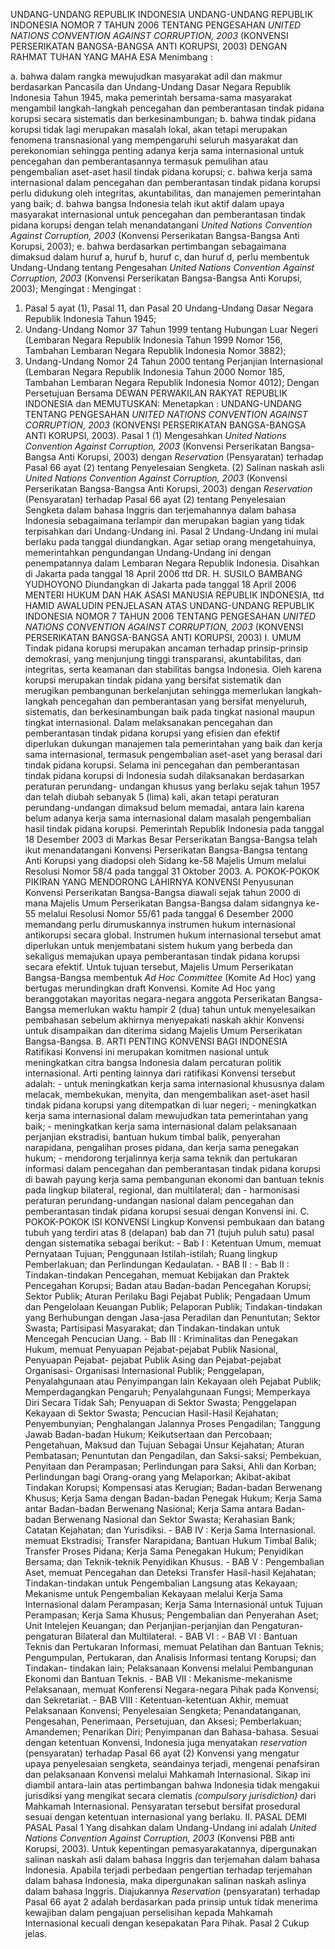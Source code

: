  UNDANG-UNDANG REPUBLIK INDONESIA UNDANG-UNDANG REPUBLIK INDONESIA NOMOR 7 TAHUN 2006 TENTANG PENGESAHAN _UNITED NATlONS CONVENTION AGAINST CORRUPTION, 2003_ (KONVENSI PERSERIKATAN BANGSA-BANGSA ANTI KORUPSI, 2003)
DENGAN RAHMAT TUHAN YANG MAHA ESA
Menimbang :

a. bahwa dalam rangka mewujudkan masyarakat adil dan makmur berdasarkan Pancasila dan Undang-Undang Dasar Negara Republik Indonesia Tahun 1945, maka pemerintah bersama-sama masyarakat mengambil langkah-Iangkah pencegahan dan pemberantasan tindak pidana korupsi secara sistematis dan berkesinambungan;
b. bahwa tindak pidana korupsi tidak lagi merupakan masalah lokal, akan tetapi merupakan fenomena transnasional yang mempengaruhi seluruh masyarakat dan perekonomian sehingga penting adanya kerja sama internasional untuk pencegahan dan pemberantasannya termasuk pemulihan atau pengembalian aset-aset hasil tindak pidana korupsi;
c. bahwa kerja sama internasional dalam pencegahan dan pemberantasan tindak pidana korupsi perlu didukung oleh integritas, akuntabilitas, dan manajemen pemerintahan yang baik;
d. bahwa bangsa Indonesia telah ikut aktif dalam upaya masyarakat internasional untuk pencegahan dan pemberantasan tindak pidana korupsi dengan telah menandatangani _United_ _Nations_ _Convention_ _Against_ _Corruption, 2003_ (Konvensi Perserikatan Bangsa-Bangsa Anti Korupsi, 2003);
e. bahwa berdasarkan pertimbangan sebagaimana dimaksud dalam huruf a, huruf b, huruf c, dan huruf d, perlu membentuk Undang-Undang tentang Pengesahan _United_ _Nations Convention Against Corruption, 2003_ (Konvensi Perserikatan Bangsa-Bangsa Anti Korupsi, 2003);
Mengingat :
Mengingat :

1. Pasal 5 ayat (1), Pasal 11, dan Pasal 20 Undang-Undang Dasar Negara Republik Indonesia Tahun 1945;
2. Undang-Undang Nomor 37 Tahun 1999 tentang Hubungan Luar Negeri (Lembaran Negara Republik Indonesia Tahun 1999 Nomor 156, Tambahan Lembaran Negara Republik Indonesia Nomor 3882);
3. Undang-Undang Nomor 24 Tahun 2000 tentang Perjanjian Internasional (Lembaran Negara Republik Indonesia Tahun 2000 Nomor 185, Tambahan Lembaran Negara Republik Indonesia Nomor 4012); Dengan Persetujuan Bersama DEWAN PERWAKILAN RAKYAT REPUBLIK INDONESIA dan
MEMUTUSKAN:
 Menetapkan : UNDANG-UNDANG TENTANG PENGESAHAN _UNITED_ _NATIONS_ _CONVENTION_ _AGAINST_ _CORRUPTION,_ _2003_ (KONVENSI PERSERIKATAN BANGSA-BANGSA ANTI KORUPSI, 2003).
Pasal 1
(1) Mengesahkan _United_ _Nations_ _Convention_ _Against_ _Corruption, 2003_ (Konvensi Perserikatan Bangsa-Bangsa Anti Korupsi, 2003) dengan _Reservation_ (Pensyaratan) terhadap Pasal 66 ayat (2) tentang Penyelesaian Sengketa.
(2) Salinan naskah asli _United Nations Convention Against_ _Corruption, 2003_ (Konvensi Perserikatan Bangsa-Bangsa Anti Korupsi, 2003) dengan _Reservation_ (Pensyaratan) terhadap Pasal 66 ayat (2) tentang Penyelesaian Sengketa dalam bahasa Inggris dan terjemahannya dalam bahasa Indonesia sebagaimana terlampir dan merupakan bagian yang tidak terpisahkan dari Undang-Undang ini.
Pasal 2
Undang-Undang ini mulai berlaku pada tanggal diundangkan.
Agar setiap orang mengetahuinya, memerintahkan pengundangan Undang-Undang ini dengan penempatannya dalam Lembaran Negara Republik Indonesia. Disahkan di Jakarta pada tanggal 18 April 2006 ttd DR. H. SUSILO BAMBANG YUDHOYONO Diundangkan di Jakarta pada tanggal 18 April 2006 MENTERI HUKUM DAN HAK ASASI MANUSIA REPUBLIK INDONESIA, ttd HAMID AWALUDIN PENJELASAN ATAS UNDANG-UNDANG REPUBLIK INDONESIA NOMOR 7 TAHUN 2006 TENTANG PENGESAHAN _UNITED NATlONS CONVENTION AGAINST CORRUPTION, 2003_ (KONVENSI PERSERIKATAN BANGSA-BANGSA ANTI KORUPSI, 2003) I. UMUM Tindak pidana korupsi merupakan ancaman terhadap prinsip-prinsip demokrasi, yang menjunjung tinggi transparansi, akuntabilitas, dan integritas, serta keamanan dan stabilitas bangsa Indonesia. Oleh karena korupsi merupakan tindak pidana yang bersifat sistematik dan merugikan pembangunan berkelanjutan sehingga memerlukan langkah-Iangkah pencegahan dan pemberantasan yang bersifat menyeluruh, sistematis, dan berkesinambungan baik pada tingkat nasional maupun tingkat internasional. Dalam melaksanakan pencegahan dan pemberantasan tindak pidana korupsi yang efisien dan efektif diperlukan dukungan manajemen tala pemerintahan yang baik dan kerja sama internasional, termasuk pengembalian aset-aset yang berasal dari tindak pidana korupsi. Selama ini pencegahan dan pemberantasan tindak pidana korupsi di Indonesia sudah dilaksanakan berdasarkan peraturan perundang- undangan khusus yang berlaku sejak tahun 1957 dan telah diubah sebanyak 5 (lima) kali, akan tetapi peraturan perundang-undangan dimaksud belum memadai, antara lain karena belum adanya kerja sama internasional dalam masalah pengembalian hasil tindak pidana korupsi. Pemerintah Republik Indonesia pada tanggal 18 Desember 2003 di Markas Besar Perserikatan Bangsa-Bangsa telah ikut menandatangani Konvensi Perserikatan Bangsa-Bangsa tentang Anti Korupsi yang diadopsi oleh Sidang ke-58 Majelis Umum melalui Resolusi Nomor 58/4 pada tanggal 31 Oktober 2003. A. POKOK-POKOK PIKIRAN YANG MENDORONG LAHIRNYA KONVENSI Penyusunan Konvensi Perserikatan Bangsa-Bangsa diawali sejak tahun 2000 di mana Majelis Umum Perserikatan Bangsa-Bangsa dalam sidangnya ke-55 melalui Resolusi Nomor 55/61 pada tanggal 6 Desember 2000 memandang perlu dirumuskannya instrumen hukum internasional antikorupsi secara global. Instrumen hukum internasional tersebut amat diperlukan untuk menjembatani sistem hukum yang berbeda dan sekaligus memajukan upaya pemberantasan tindak pidana korupsi secara efektif. Untuk tujuan tersebut, Majelis Umum Perserikatan Bangsa-Bangsa membentuk _Ad_ _Hoc_ _Committee_ (Komite Ad Hoc) yang bertugas merundingkan draft Konvensi. Komite Ad Hoc yang beranggotakan mayoritas negara-negara anggota Perserikatan Bangsa-Bangsa memerlukan waktu hampir 2 (dua) tahun untuk menyelesaikan pembahasan sebelum akhirnya menyepakati naskah akhir Konvensi untuk disampaikan dan diterima sidang Majelis Umum Perserikatan Bangsa-Bangsa. B. ARTI PENTING KONVENSI BAGI INDONESIA Ratifikasi Konvensi ini merupakan komitmen nasional untuk meningkatkan citra bangsa Indonesia dalam percaturan politik internasional. Arti penting lainnya dari ratifikasi Konvensi tersebut adalah: - untuk meningkatkan kerja sama internasional khususnya dalam melacak, membekukan, menyita, dan mengembalikan aset-aset hasil tindak pidana korupsi yang ditempatkan di luar negeri; - meningkatkan kerja sama internasional dalam mewujudkan tata pemerintahan yang baik; - meningkatkan kerja sama internasional dalam pelaksanaan perjanjian ekstradisi, bantuan hukum timbal balik, penyerahan narapidana, pengalihan proses pidana, dan kerja sama penegakan hukum; - mendorong terjalinnya kerja sama teknik dan pertukaran informasi dalam pencegahan dan pemberantasan tindak pidana korupsi di bawah payung kerja sama pembangunan ekonomi dan bantuan teknis pada lingkup bilateral, regional, dan multilateral; dan - harmonisasi peraturan perundang-undangan nasional dalam pencegahan dan pemberantasan tindak pidana korupsi sesuai dengan Konvensi ini. C. POKOK-POKOK ISI KONVENSI Lingkup Konvensi pembukaan dan batang tubuh yang terdiri atas 8 (delapan) bab dan 71 (tujuh puluh satu) pasal dengan sistematika sebagai berikut: - Bab I : Ketentuan Umum, memuat Pernyataan Tujuan; Penggunaan Istilah-istilah; Ruang lingkup Pemberlakuan; dan Perlindungan Kedaulatan. - BAB II : - Bab II : Tindakan-tindakan Pencegahan, memuat Kebijakan dan Praktek Pencegahan Korupsi; Badan atau Badan-badan Pencegahan Korupsi; Sektor Publik; Aturan Perilaku Bagi Pejabat Publik; Pengadaan Umum dan Pengelolaan Keuangan Publik; Pelaporan Publik; Tindakan-tindakan yang Berhubungan dengan Jasa-jasa Peradilan dan Penuntutan; Sektor Swasta; Partisipasi Masyarakat; dan Tindakan-tindakan untuk Mencegah Pencucian Uang. - Bab III : Kriminalitas dan Penegakan Hukum, memuat Penyuapan Pejabat-pejabat Publik Nasional, Penyuapan Pejabat- pejabat Publik Asing dan Pejabat-pejabat Organisasi- Organisasi Internasional Publik; Penggelapan, Penyalahgunaan atau Penyimpangan lain Kekayaan oleh Pejabat Publik; Memperdagangkan Pengaruh; Penyalahgunaan Fungsi; Memperkaya Diri Secara Tidak Sah; Penyuapan di Sektor Swasta; Penggelapan Kekayaan di Sektor Swasta; Pencucian Hasil-Hasil Kejahatan; Penyembunyian; Penghalangan Jalannya Proses Pengadilan; Tanggung Jawab Badan-badan Hukum; Keikutsertaan dan Percobaan; Pengetahuan, Maksud dan Tujuan Sebagai Unsur Kejahatan; Aturan Pembatasan; Penuntutan dan Pengadilan, dan Saksi-saksi; Pembekuan, Penyitaan dan Perampasan; Perlindungan para Saksi, Ahli dan Korban; Perlindungan bagi Orang-orang yang Melaporkan; Akibat-akibat Tindakan Korupsi; Kompensasi atas Kerugian; Badan-badan Berwenang Khusus; Kerja Sama dengan Badan-badan Penegak Hukum; Kerja Sama antar Badan-badan Berwenang Nasional; Kerja Sama antara Badan-badan Berwenang Nasional dan Sektor Swasta; Kerahasian Bank; Catatan Kejahatan; dan Yurisdiksi. - BAB IV : Kerja Sama Internasional. memuat Ekstradisi; Transfer Narapidana; Bantuan Hukum Timbal Balik; Transfer Proses Pidana; Kerja Sama Penegakan Hukum; Penyidikan Bersama; dan Teknik-teknik Penyidikan Khusus. - BAB V : Pengembalian Aset, memuat Pencegahan dan Deteksi Transfer Hasil-hasil Kejahatan; Tindakan-tindakan untuk Pengembalian Langsung atas Kekayaan; Mekanisme untuk Pengembalian Kekayaan melalui Kerja Sama Internasional dalam Perampasan; Kerja Sama Internasional untuk Tujuan Perampasan; Kerja Sama Khusus; Pengembalian dan Penyerahan Aset; Unit Intelejen Keuangan; dan Perjanjian-perjanjian dan Pengaturan-pengaturan Bilateral dan Multilateral. - BAB VI : - BAB VI : Bantuan Teknis dan Pertukaran Informasi, memuat Pelatihan dan Bantuan Teknis; Pengumpulan, Pertukaran, dan Analisis Informasi tentang Korupsi; dan Tindakan- tindakan lain; Pelaksanaan Konvensi melalui Pembangunan Ekonomi dan Bantuan Teknis. - BAB VII : Mekanisme-mekanisme Pelaksanaan, memuat Konferensi Negara-negara Pihak pada Konvensi; dan Sekretariat. - BAB VIII : Ketentuan-ketentuan Akhir, memuat Pelaksanaan Konvensi; Penyelesaian Sengketa; Penandatanganan, Pengesahan, Penerimaan, Persetujuan, dan Aksesi; Pemberlakuan; Amandemen; Penarikan Diri; Penyimpanan dan Bahasa-bahasa. Sesuai dengan ketentuan Konvensi, Indonesia juga menyatakan _reservation_ (pensyaratan) terhadap Pasal 66 ayat (2) Konvensi yang mengatur upaya penyelesaian sengketa, seandainya terjadi, mengenai penafsiran dan pelaksanaan Konvensi melalui Mahkamah Internasional. Sikap ini diambil antara-lain atas pertimbangan bahwa Indonesia tidak mengakui jurisdiksi yang mengikat secara clematis _(compulsory jurisdiction)_ dari Mahkamah Internasional. Pensyaratan tersebut bersifat prosedural sesuai dengan ketentuan internasional yang berlaku. II. PASAL DEMI PASAL Pasal 1 Yang disahkan dalam Undang-Undang ini adalah _United Nations_ _Convention Against Corruption, 2003_ (Konvensi PBB anti Korupsi, 2003). Untuk kepentingan pemasyarakatannya, dipergunakan salinan naskah asli dalam bahasa Inggris dan terjemahan dalam bahasa Indonesia. Apabila terjadi perbedaan pengertian terhadap terjemahan dalam bahasa Indonesia, maka dipergunakan salinan naskah aslinya dalam bahasa Inggris. Diajukannya _Reservation_ (pensyaratan) terhadap Pasal 66 ayat 2 adalah berdasarkan pada prinsip untuk tidak menerima kewajiban dalam pengajuan perselisihan kepada Mahkamah Internasional kecuali dengan kesepakatan Para Pihak. Pasal 2 Cukup jelas.